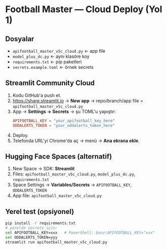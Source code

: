 # Football Master — Cloud Deploy (Yol 1)

## Dosyalar
- `apifootball_master_v5c_cloud.py`  ← app file
- `model_plus_dc.py`                 ← aynı klasöre koy
- `requirements.txt`                 ← pip paketleri
- `secrets.example.toml`             ← örnek secrets

## Streamlit Community Cloud
1) Kodu GitHub'a push et.
2) https://share.streamlit.io → **New app** → repo/branch/app file = `apifootball_master_v5c_cloud.py`
3) App → **Settings → Secrets** → şu TOML'u yapıştır:
   ```toml
   APIFOOTBALL_KEY = "your_apifootball_key_here"
   ODDALERTS_TOKEN = "your_oddalerts_token_here"
   ```
4) Deploy.
5) Telefonda URL'yi Chrome'da aç → menü → **Ana ekrana ekle**.

## Hugging Face Spaces (alternatif)
1) New Space → SDK: **Streamlit**
2) Files: `apifootball_master_v5c_cloud.py`, `model_plus_dc.py`, `requirements.txt`
3) Space Settings → **Variables/Secrets** → `APIFOOTBALL_KEY`, `ODDALERTS_TOKEN`
4) App file: `apifootball_master_v5c_cloud.py`

## Yerel test (opsiyonel)
```bash
pip install -r requirements.txt
# yerelde secrets için:
set APIFOOTBALL_KEY=xxx   # PowerShell: $env:APIFOOTBALL_KEY="xxx"
set ODDALERTS_TOKEN=yyy
streamlit run apifootball_master_v5c_cloud.py
```
